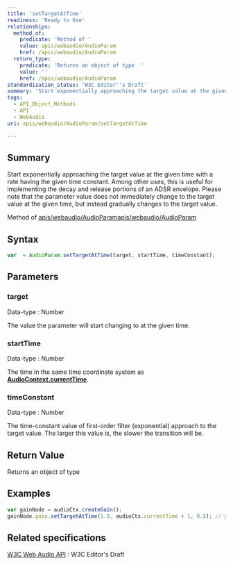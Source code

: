 ```yaml
---
title: 'setTargetAtTime'
readiness: 'Ready to Use'
relationships:
  method_of:
    predicate: 'Method of '
    value: apis/webaudio/AudioParam
    href: /apis/webaudio/AudioParam
  return_type:
    predicate: 'Returns an object of type  '
    value: ''
    href: /apis/webaudio/AudioParam
standardization_status: 'W3C Editor''s Draft'
summary: 'Start exponentially approaching the target value at the given time with a rate having the given time constant. Among other uses, this is useful for implementing the decay and release portions of an ADSR envelope. Please note that the parameter value does not immediately change to the target value at the given time, but instead gradually changes to the target value.'
tags:
  - API_Object_Methods
  - API
  - WebAudio
uri: apis/webaudio/AudioParam/setTargetAtTime

---
```

## Summary

Start exponentially approaching the target value at the given time with a rate having the given time constant. Among other uses, this is useful for implementing the decay and release portions of an ADSR envelope. Please note that the parameter value does not immediately change to the target value at the given time, but instead gradually changes to the target value.

Method of [apis/webaudio/AudioParam](/apis/webaudio/AudioParam)[apis/webaudio/AudioParam](/apis/webaudio/AudioParam)

## Syntax

``` js
var  = AudioParam.setTargetAtTime(target, startTime, timeConstant);
```

## Parameters

### target

 Data-type
:   Number

 The value the parameter will start changing to at the given time.

### startTime

 Data-type
:   Number

 The time in the same time coordinate system as [**AudioContext.currentTime**](/apis/webaudio/AudioContext/currentTime).

### timeConstant

 Data-type
:   Number

 The time-constant value of first-order filter (exponential) approach to the target value. The larger this value is, the slower the transition will be.

## Return Value

Returns an object of type

## Examples

``` js
var gainNode = audioCtx.createGain();
gainNode.gain.setTargetAtTime(1.0, audioCtx.currentTime + 1, 0.5); //'gain' is the AudioParam
```

## Related specifications

[W3C Web Audio API](http://webaudio.github.io/web-audio-api/)
:   W3C Editor's Draft
